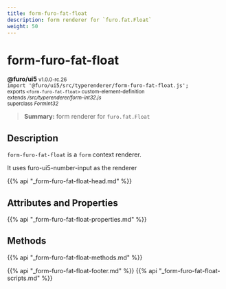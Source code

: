 ```yaml
---
title: form-furo-fat-float
description: form renderer for `furo.fat.Float`
weight: 50
---
```


# form-furo-fat-float
**@furo/ui5** <small>v1.0.0-rc.26</small>
<br>`import '@furo/ui5/src/typerenderer/form-furo-fat-float.js';`<small>
<br>exports `<form-furo-fat-float>` custom-element-definition
<br>extends */src/typerenderer/form-int32.js*
<br>superclass *FormInt32*</small>

> **Summary:** form renderer for `furo.fat.Float`

## Description

`form-furo-fat-float` is a `form` context renderer.

It uses furo-ui5-number-input as the renderer

{{% api "_form-furo-fat-float-head.md" %}}

## Attributes and Properties
{{% api "_form-furo-fat-float-properties.md" %}}



## Methods
{{% api "_form-furo-fat-float-methods.md" %}}





{{% api "_form-furo-fat-float-footer.md" %}}
{{% api "_form-furo-fat-float-scripts.md" %}}
